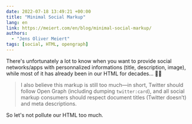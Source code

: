 ```yaml
---
date: 2022-07-18 13:49:21 +00:00
title: "Minimal Social Markup"
lang: en
link: https://meiert.com/en/blog/minimal-social-markup/
authors:
  - "Jens Oliver Meiert"
tags: [social, HTML, opengraph]
---
```


There's unfortunately a lot to know when you want to provide social networks/apps with personnalized informations (title, description, image), while most of it has already been in our HTML for decades… 🤷‍♂️

> I also believe this markup is still too much—in short, Twitter should follow Open Graph (including dumping `twitter:card`), and all social markup consumers should respect document titles (Twitter doesn’t) and meta descriptions.

So let's not pollute our HTML too much.

